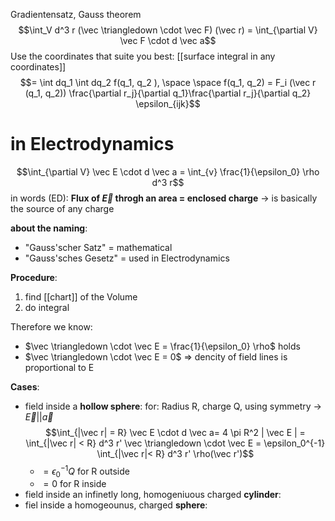 Gradientensatz, Gauss theorem 
$$\int_V d^3 r (\vec \triangledown \cdot \vec F) (\vec r) = \int_{\partial V} \vec F \cdot d \vec a$$
Use the coordinates that suite you best: [[surface integral in any coordinates]] 
$$= \int dq_1 \int dq_2 f(q_1, q_2 ), \space \space f(q_1, q_2) = F_i (\vec r (q_1, q_2)) \frac{\partial r_j}{\partial q_1}\frac{\partial r_j}{\partial q_2} \epsilon_{ijk}$$

# in Electrodynamics
$$\int_{\partial V} \vec E \cdot d \vec a = \int_{v} \frac{1}{\epsilon_0} \rho d^3 r$$
in words (ED): **Flux of $\vec E$ throgh an area = enclosed charge** 
-> is basically the source of any charge 

**about the naming**:
- "Gauss'scher Satz" = mathematical
- "Gauss'sches Gesetz" = used in Electrodynamics


**Procedure**:
1. find [[chart]] of the Volume
2. do integral

Therefore we know: 
- $\vec \triangledown \cdot \vec E = \frac{1}{\epsilon_0} \rho$  holds 
- $\vec \triangledown \cdot \vec E = 0$ => dencity of field lines is proportional to E

**Cases**: 
- field inside a **hollow sphere**: 
	for: Radius R, charge Q, using symmetry -> $\vec E || \vec a$ 
$$\int_{|\vec r| = R} \vec E \cdot d \vec a= 4 \pi R^2 | \vec E | = \int_{|\vec r| < R} d^3 r' \vec \triangledown \cdot \vec E = \epsilon_0^{-1} \int_{|\vec r|< R} d^3 r' \rho(\vec r')$$
	- $= \epsilon_0^{-1} Q$ for R outside
	- $=0$ for R inside
- field inside an infinetly long, homogeniuous charged **cylinder**: 
- fiel inside a homogeounus, charged **sphere**: 

